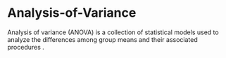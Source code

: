 # Analysis-of-Variance
Analysis of variance (ANOVA) is a collection of statistical models used to analyze the differences among group means and their associated procedures .

